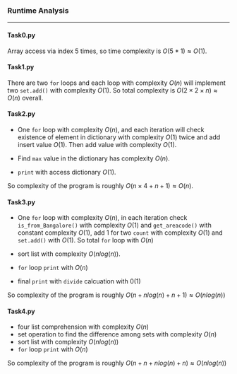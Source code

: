 ### Runtime Analysis 

---

#### Task0.py

Array access via index 5 times, so time complexity is $O(5*1)\approx O(1)$.

#### Task1.py

There are two `for` loops and each loop with complexity $O(n)$ will implement two `set.add()` with complexity $O(1)$. So total complexity is $O(2\times2\times n) \approx O(n)$ overall.

#### Task2.py

+ One `for` loop with complexity $O(n)$, and each iteration will check existence of element in dictionary with complexity $O(1)$ twice and add insert value $O(1)$. Then add value with complexity $O(1)$.

+ Find `max` value in the dictionary has complexity $O(n)$. 
+ `print` with access dictionary $O(1)$.

So complexity of the program is roughly $O(n\times4 + n + 1) \approx O(n)$.

#### Task3.py

+ One `for` loop with complexity $O(n)$, in each iteration check `is_from_Bangalore()` with complexity $O(1)$ and `get_areacode()` with constant complexity $O(1)$, add 1 for two `count` with complexity $O(1)$ and `set.add()` with $O(1)$. So total `for` loop with $O(n)$

+ sort list with complexity $O(nlog(n))$.
+ `for` loop `print` with $O(n)$
+ final `print` with `divide` calcuation with $0(1)$

So complexity of the program is roughly $O(n+ nlog(n)+n+1)\approx O(nlog(n))$

#### Task4.py

+ four list comprehension with complexity $O(n)$
+ set operation to find the difference among sets with complexity $O(n)$
+ sort list with complexity $O(nlog(n))$
+ `for` loop `print` with $O(n)$

So complexity of the program is roughly $O(n+n+nlog(n)+n)\approx O(nlog(n))$

